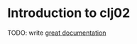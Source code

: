 # Introduction to clj02

TODO: write [great documentation](http://jacobian.org/writing/what-to-write/)

